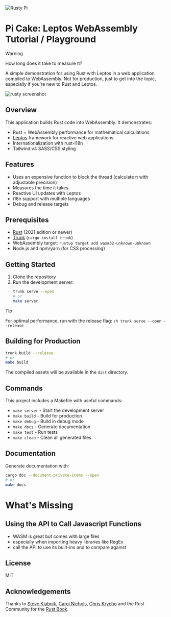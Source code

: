 ![Rusty Pi](https://github.com/user-attachments/assets/64240465-e471-4637-a17e-6cbb64eaafe1)
# Pi Cake: Leptos WebAssembly Tutorial / Playground

> [!WARNING]
> How long does it take to measure &pi;?

A simple demonstration for using Rust with Leptos in a web application compiled to WebAssembly. Not for production, just to get into the topic, especially if you're new to Rust and Leptos.

![rusty screenshot](https://github.com/user-attachments/assets/6c703f14-7307-412f-ad04-bdfffbce7e51)


## Overview

This application builds Rust code into WebAssembly. It demonstrates:

- Rust + WebAssembly performance for mathematical calculations
- [Leptos](https://github.com/leptos-rs/leptos) framework for reactive web applications
- Internationalization with rust-i18n
- Tailwind v4 SASS/CSS styling

## Features

- Uses an expensive function to block the thread (calculate &pi; with adjustable precision)
- Measures the time it takes
- Reactive UI updates with Leptos
- i18n support with multiple languages
- Debug and release targets

## Prerequisites

- [Rust](https://www.rust-lang.org/tools/install) (2021 edition or newer)
- [Trunk](https://trunkrs.dev/) (`cargo install trunk`)
- WebAssembly target: `rustup target add wasm32-unknown-unknown`
- Node.js and npm/yarn (for CSS processing)

## Getting Started

1. Clone the repository
2. Run the development server:
   ```sh
   trunk serve --open
   # or
   make server
   ```

> [!TIP]
> For optimal performance, run with the release flag:
`sh trunk serve --open --release`

## Building for Production

```sh
trunk build --release
# or
make build
```

The compiled assets will be available in the `dist` directory.

## Commands

This project includes a Makefile with useful commands:

- `make server` - Start the development server
- `make build` - Build for production
- `make debug` - Build in debug mode
- `make docs` - Generate documentation
- `make test` - Run tests
- `make clean` - Clean all generated files

## Documentation

Generate documentation with:

```sh
cargo doc --document-private-items --open
# or
make docs
```

# What's Missing

## Using the API to Call Javascript Functions

- WASM is great but comes with large files
- especially when importing heavy libraries like RegEx
- call the API to use its built-ins and to compare against 

## License

MIT

## Acknowledgements

Thanks to [Steve Klabnik](https://steveklabnik.com/), [Carol Nichols](https://github.com/carols10cents), [Chris Krycho](https://github.com/chriskrycho) and the Rust Community for the [Rust Book](https://doc.rust-lang.org/book/).
